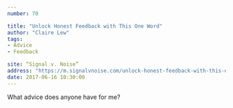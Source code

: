 ```yaml
---
number: 70

title: "Unlock Honest Feedback with This One Word"
author: "Claire Lew"
tags:
- Advice
- Feedback

site: “Signal v. Noise”
address: "https://m.signalvnoise.com/unlock-honest-feedback-with-this-one-word-dcaf3839e7ee"
date: 2017-06-16 10:30:00
---
```


What advice does anyone have for me?

